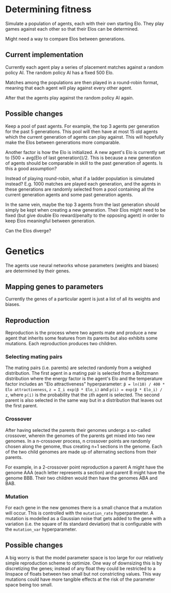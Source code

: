 # Determining fitness

Simulate a population of agents, each with their own starting Elo. They play games against each other so that their Elos can be determined.

Might need a way to compare Elos between generations.

## Current implementation

Currently each agent play a series of placement matches against a random policy AI. The random policy AI has a fixed 500 Elo.

Matches among the populations are then played in a round-robin format, meaning that each agent will play against every other agent.

After that the agents play against the random policy AI again.


## Possible changes

Keep a pool of past agents. For example, the top 3 agents per generation for the past 5 generations. This pool will then have at most 15 old agents which the current generation of agents can play against. This will hopefully make the Elos between generations more comparable.

Another factor is how the Elo is initialized. A new agent's Elo is currently set to (500 + avg(Elo of last generation))/2. This is because a new generation of agents should be comparable in skill to the past generation of agents. Is this a good assumption?

Instead of playing round-robin, what if a ladder population is simulated instead? E.g. 1000 matches are played each generation, and the agents in these generations are randomly selected from a pool containing all the current generation agents and some past generation agents.

In the same vein, maybe the top 3 agents from the last generation should simply be kept when creating a new generation. Their Elos might need to be fixed (but give double Elo reward/penalty to the opposing agent) in order to keep Elos meaningful between generation.

Can the Elos diverge?

# Genetics

The agents use neural networks whose parameters (weights and biases) are determined by their genes.

## Mapping genes to parameters

Currently the genes of a particular agent is just a list of all its weights and biases.

## Reproduction
Reproduction is the process where two agents mate and produce a new agent that inherits some features from its parents but also exhibits some mutations. Each reproduction produces two children.

### Selecting mating pairs
The mating pairs (i.e. parents) are selected randomly from a weighed distribution. The first agent in a mating pair is selected from a Boltzmann distribution where the energy factor is the agent's Elo and the temperature factor includes an "Elo attractiveness" hyperparameter: `β = ln(10) / 400 * Elo attractiveness`, `z = Σ_i exp(β * Elo_i)` and `p(i) = exp(β * Elo_i) / z`, where `p(i)` is the probability that the `i`th agent is selected. The second parent is also selected in the same way but in a distribution that leaves out the first parent.

### Crossover
After having selected the parents their genomes undergo a so-called crossover, wherein the genomes of the parents get mixed into two new genomes. In a n-crossover process, n crossover points are randomly chosen along the genome, thus creating n+1 sections in the genome. Each of the two child genomes are made up of alternating sections from their parents.

For example, in a 2-crossover point reproduction a parent A might have the genome AAA (each letter represents a section) and parent B might have the genome BBB. Their two children would then have the genomes ABA and BAB. 

### Mutation
For each gene in the new genomes there is a small chance that a mutation will occur. This is controlled with the `mutation_rate` hyperparameter. A mutation is modelled as a Gaussian noise that gets added to the gene with a variation (i.e. the square of its standard deviation) that is configurable with the `mutation_var` hyperparameter.

## Possible changes
A big worry is that the model parameter space is too large for our relatively simple reproduction scheme to optimize. One way of downsizing this is by discretizing the genes; instead of any float they could be restricted to a linspace of floats between two small but not constricting values. This way mutations could have more tangible effects at the risk of the parameter space being too small.